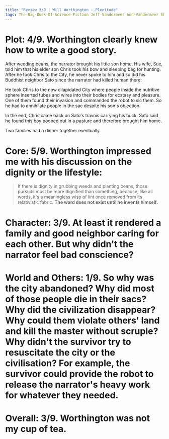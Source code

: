 ```yaml
---
title: "Review 3/9 | Will Worthington - Plenitude"
tags: The-Big-Book-Of-Science-Fiction Jeff-Vandermeer Ann-Vandermeer Short-Story Novelette Science-Fiction 19??-???? 1959
---
```


# Plot: 4/9. Worthington clearly knew how to write a good story.
After weeding beans, the narrator brought his little son home. His wife, Sue, told him that his elder son Chris took his bow and sleeping bag for hunting. After he took Chris to the City, he never spoke to him and so did his Buddhist neighbor Sato since the narrator had killed human there:

He took Chris to the now dilapidated City where people inside the nutritive sphere inserted tubes and wires into their bodies for ecstasy and pleasure. One of them found their invasion and commanded the robot to sic them. So he had to annihilate people in the sac despite his son's objection. 

In the end, Chris came back on Sato's travois carrying his buck. Sato said he found this boy pooped out in a pasture and therefore brought him home. 

Two families had a dinner together eventually.

# Core: 5/9. Worthington impressed me with his discussion on the dignity or the lifestyle:
> If there is dignity in grubbing weeds and planting beans, those pursuits must be more dignified than something, because, like all words, it's a meaningless wisp of lint once removed from its relativistic fabric. **The word does not exist until he invents himself.**




# Character: 3/9. At least it rendered a family and good neighbor caring for each other. But why didn't the narrator feel bad conscience?



# World and Others: 1/9. So why was the city abandoned? Why did most of those people die in their sacs? Why did the civilization disappear? Why could them violate others' land and kill the master without scruple? Why didn't the survivor try to resuscitate the city or the civilisation? For example, the survivor could provide the robot to release the narrator's heavy work for whatever they needed.



# Overall: 3/9. Worthington was not my cup of tea.
